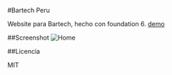 #Bartech Peru

Website para Bartech, hecho con foundation 6. [demo](https://thomasnrggo.github.io/bartech-peru/)

##Screenshot
![Home](./readme-static/home.png)

##Licencia

 MIT
